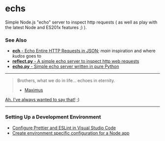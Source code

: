 # echs

Simple Node.js "echo" server to inspect http requests ( as well as play with the latest Node and ES201x features ;) ).

### See Also

* [**ech** - Echo Entire HTTP Requests in JSON](https://www.npmjs.com/package/ech); _main_ inspiration and where _kudos_ goes to
* [**reflect.py** - A simple echo server to inspect http web requests](https://gist.github.com/huyng/814831)
* [**echo.py** - Simple echo server written in pure Python](https://gist.github.com/solusipse/6419144)

---

> Brothers, what we do in life... echoes in eternity.
>
> * [Maximus](http://www.imdb.com/title/tt0172495/characters/nm0000128?ref_=tt_cl_t1)

[Ah. I've always wanted to say that!](https://getyarn.io/yarn-clip/b1cc7e8e-06fe-493f-a920-85131c927723) ;)

---

### Setting Up a Development Environment

* [Configure Prettier and ESLint in Visual Studio Code](https://www.39digits.com/configure-prettier-and-eslint-in-visual-studio-code/)
* [Create environment specific configuration for a Node app](https://www.39digits.com/create-environment-specific-config-for-a-node-app/)
